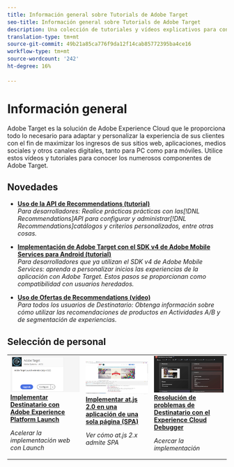 ```yaml
---
title: Información general sobre Tutorials de Adobe Target
seo-title: Información general sobre Tutorials de Adobe Target
description: Una colección de tutoriales y vídeos explicativos para convertirlo en un usuario potente de Adobe Target
translation-type: tm+mt
source-git-commit: 49b21a85ca776f9da12f14cab85772395ba4ce16
workflow-type: tm+mt
source-wordcount: '242'
ht-degree: 16%

---
```



# Información general

Adobe Target es la solución de Adobe Experience Cloud que le proporciona todo lo necesario para adaptar y personalizar la experiencia de sus clientes con el fin de maximizar los ingresos de sus sitios web, aplicaciones, medios sociales y otros canales digitales, tanto para PC como para móviles. Utilice estos vídeos y tutoriales para conocer los numerosos componentes de Adobe Target.

## Novedades

* **[Uso de la API de Recommendations (tutorial)](recommendations-api-tutorial/recs-api-overview.md)**   <br>
   *Para desarrolladores: Realice prácticas prácticas con las[!DNL Recommendations]API para configurar y administrar[!DNL Recommendations]catálogos y criterios personalizados, entre otras cosas.*

* **[Implementación de Adobe Target con el SDK v4 de Adobe Mobile Services para Android (tutorial)](mobile-v4/overview.md)**   <br>
   *Para desarrolladores que ya utilizan el SDK v4 de Adobe Mobile Services: aprenda a personalizar inicios las experiencias de la aplicación con Adobe Target. Estos pasos se proporcionan como compatibilidad con usuarios heredados.<!-- Concepts learned here are also applicable to Adobe Experience Platform Mobile SDK (v5).-->*

* **[Uso de Ofertas de Recommendations (vídeo)](recommendations/use-recommendations-offers.md)**   <br>
   *Para todos los usuarios de Destinatario: Obtenga información sobre cómo utilizar las recomendaciones de productos en Actividades A/B y de segmentación de experiencias.*

<!--
* **[Create a Recommendations Activity (Video)](recommendations/create-a-recommendations-activity.md)**
    <br>
    *Recommend products to your customers at scale with this Premium feature.* -->

## Selección de personal

<table>
<tr>
  <td>
    <a href="https://docs.adobe.com/content/help/en/experience-cloud/implementing-in-websites-with-launch/implement-solutions/target.html">
      <img alt="Implementar Destinatario con Adobe Experience Platform Launch" src="assets/launch_referencearchitectureguides.png" />
    </a>
    <div>
      <a href="https://docs.adobe.com/content/help/en/experience-cloud/implementing-in-websites-with-launch/implement-solutions/target.html">
    <strong>Implementar Destinatario con Adobe Experience Platform Launch</strong>
    </a>
    </div>
    <p>
    <em>Acelerar la implementación web con Launch</em>
    <p>
  </td>
  <td>
    <a href="implementation/implement-atjs-20-in-a-single-page-application.md">
      <img alt="Implementar at.js 2.0 en una aplicación de una sola página (SPA)" src="assets/implementing_adobetargetsatjs20inasinglepageapplicationspa.png" />
    </a>
    <div>
      <a href="implementation/implement-atjs-20-in-a-single-page-application.md">
    <strong>Implementar at.js 2.0 en una aplicación de una sola página (SPA)</strong>
    </a>
    </div>
    <p>
    <em>Ver cómo at.js 2.x admite SPA</em>
    <p>
  </td>
  <td>
    <a href="troubleshooting/troubleshoot-with-the-experience-cloud-debugger.md">
      <img alt="Resolución de problemas de Destinatario con el Experience Cloud Debugger" src="assets/using_the_experienceclouddebuggerwithadobetarget.png" />
    </a>
    <div>
      <a href="troubleshooting/troubleshoot-with-the-experience-cloud-debugger.md">
    <strong>Resolución de problemas de Destinatario con el Experience Cloud Debugger</strong>
    </a>
    </div>
    <p>
    <em>Acercar la implementación</em>
    <p>
  </td>
</tr>
</table>
